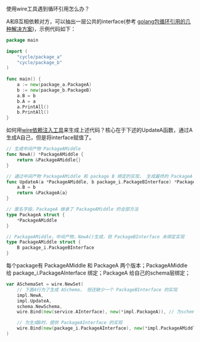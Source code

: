 使用wire工具遇到循环引用怎么办？

A和B互相依赖对方，可以抽出一层公共的interface(参考 [golang包循环引用的几种解决方案](https://libuba.com/2020/11/02/golang%E5%8C%85%E5%BE%AA%E7%8E%AF%E5%BC%95%E7%94%A8%E7%9A%84%E5%87%A0%E7%A7%8D%E8%A7%A3%E5%86%B3%E6%96%B9%E6%A1%88/))，示例代码如下：

```go
package main
 
import (
	"cycle/package_a"
	"cycle/package_b"
)
 
func main() {
	a := new(package_a.PackageA)
	b := new(package_b.PackageB)
	a.B = b
	b.A = a
	a.PrintAll()
	b.PrintAll()
}
```

如何用[wire依赖注入工具](https://github.com/google/wire)来生成上述代码？核心在于下述的UpdateA函数，通过A生成A自己，但是将interface赋值了。
```go
// 生成中间产物 PackageAMiddle
func NewA() *PackageAMiddle {
	return &PackageAMiddle{}
}

// 通过中间产物 PackageAMiddle 和 package B 绑定的实现， 生成最终的 PackageA
func UpdateA(a *PackageAMiddle, b package_i.PackageBInterface) *PackageA {
	a.B = b
	return &PackageA{a}
}

// 匿名字段，PackageA 继承了 PackageAMiddle 的全部方法
type PackageA struct {
	*PackageAMiddle
}

// PackageAMiddle，中间产物，NewA()生成，但 PackageBInterface 未绑定实现
type PackageAMiddle struct {
	B package_i.PackageBInterface
}
```

每个package有 PackageAMiddle 和 PackageA 两个版本；PackageAMiddle 给 package_i.PackageAInterface 绑定；PackageA 给自己的schema层绑定；
```go
var ASchemaSet = wire.NewSet(
	// 下面4行为了生成 ASchema， 但还缺少一个 PackageBInterface 的实现
	impl.NewA,
	impl.UpdateA,
	schema.NewSchema,
	wire.Bind(new(service.AInterface), new(*impl.PackageA)), // 为schema绑定interface实现

	// 为生成B时，提供 PackageAInterface 的实现
	wire.Bind(new(package_i.PackageAInterface), new(*impl.PackageAMiddle)),
)
```
